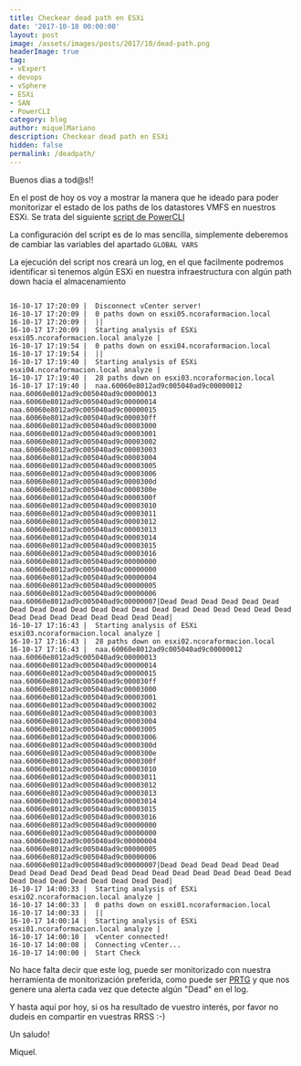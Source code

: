 ```yaml
---
title: Checkear dead path en ESXi
date: '2017-10-18 00:00:00'
layout: post
image: /assets/images/posts/2017/10/dead-path.png
headerImage: true
tag:
- vExpert
- devops
- vSphere
- ESXi
- SAN
- PowerCLI
category: blog
author: miquelMariano
description: Checkear dead path en ESXi
hidden: false
permalink: /deadpath/
---
```


Buenos dias a tod@s!!

En el post de hoy os voy a mostrar la manera que he ideado para poder monitorizar el estado de los paths de los datastores VMFS en nuestros ESXi. Se trata del siguiente [script de PowerCLI](https://github.com/miquelMariano/esxi-dead-lun-path)

La configuración del script es de lo mas sencilla, simplemente deberemos de cambiar las variables del apartado `GLOBAL VARS`

La ejecución del script nos creará un log, en el que facilmente podremos identificar si tenemos algún ESXi en nuestra infraestructura con algún path down hacia el almacenamiento

```

16-10-17 17:20:09 |  Disconnect vCenter server!
16-10-17 17:20:09 |  0 paths down on esxi05.ncoraformacion.local
16-10-17 17:20:09 |  ||
16-10-17 17:20:09 |  Starting analysis of ESXi esxi05.ncoraformacion.local analyze | 
16-10-17 17:19:54 |  0 paths down on esxi04.ncoraformacion.local
16-10-17 17:19:54 |  ||
16-10-17 17:19:40 |  Starting analysis of ESXi esxi04.ncoraformacion.local analyze | 
16-10-17 17:19:40 |  28 paths down on esxi03.ncoraformacion.local
16-10-17 17:19:40 |  naa.60060e8012ad9c005040ad9c00000012 naa.60060e8012ad9c005040ad9c00000013 naa.60060e8012ad9c005040ad9c00000014 naa.60060e8012ad9c005040ad9c00000015 naa.60060e8012ad9c005040ad9c000030ff naa.60060e8012ad9c005040ad9c00003000 naa.60060e8012ad9c005040ad9c00003001 naa.60060e8012ad9c005040ad9c00003002 naa.60060e8012ad9c005040ad9c00003003 naa.60060e8012ad9c005040ad9c00003004 naa.60060e8012ad9c005040ad9c00003005 naa.60060e8012ad9c005040ad9c00003006 naa.60060e8012ad9c005040ad9c0000300d naa.60060e8012ad9c005040ad9c0000300e naa.60060e8012ad9c005040ad9c0000300f naa.60060e8012ad9c005040ad9c00003010 naa.60060e8012ad9c005040ad9c00003011 naa.60060e8012ad9c005040ad9c00003012 naa.60060e8012ad9c005040ad9c00003013 naa.60060e8012ad9c005040ad9c00003014 naa.60060e8012ad9c005040ad9c00003015 naa.60060e8012ad9c005040ad9c00003016 naa.60060e8012ad9c005040ad9c00000000 naa.60060e8012ad9c005040ad9c00000000 naa.60060e8012ad9c005040ad9c00000004 naa.60060e8012ad9c005040ad9c00000005 naa.60060e8012ad9c005040ad9c00000006 naa.60060e8012ad9c005040ad9c00000007|Dead Dead Dead Dead Dead Dead Dead Dead Dead Dead Dead Dead Dead Dead Dead Dead Dead Dead Dead Dead Dead Dead Dead Dead Dead Dead Dead Dead|
16-10-17 17:16:43 |  Starting analysis of ESXi esxi03.ncoraformacion.local analyze | 
16-10-17 17:16:43 |  28 paths down on esxi02.ncoraformacion.local
16-10-17 17:16:43 |  naa.60060e8012ad9c005040ad9c00000012 naa.60060e8012ad9c005040ad9c00000013 naa.60060e8012ad9c005040ad9c00000014 naa.60060e8012ad9c005040ad9c00000015 naa.60060e8012ad9c005040ad9c000030ff naa.60060e8012ad9c005040ad9c00003000 naa.60060e8012ad9c005040ad9c00003001 naa.60060e8012ad9c005040ad9c00003002 naa.60060e8012ad9c005040ad9c00003003 naa.60060e8012ad9c005040ad9c00003004 naa.60060e8012ad9c005040ad9c00003005 naa.60060e8012ad9c005040ad9c00003006 naa.60060e8012ad9c005040ad9c0000300d naa.60060e8012ad9c005040ad9c0000300e naa.60060e8012ad9c005040ad9c0000300f naa.60060e8012ad9c005040ad9c00003010 naa.60060e8012ad9c005040ad9c00003011 naa.60060e8012ad9c005040ad9c00003012 naa.60060e8012ad9c005040ad9c00003013 naa.60060e8012ad9c005040ad9c00003014 naa.60060e8012ad9c005040ad9c00003015 naa.60060e8012ad9c005040ad9c00003016 naa.60060e8012ad9c005040ad9c00000000 naa.60060e8012ad9c005040ad9c00000000 naa.60060e8012ad9c005040ad9c00000004 naa.60060e8012ad9c005040ad9c00000005 naa.60060e8012ad9c005040ad9c00000006 naa.60060e8012ad9c005040ad9c00000007|Dead Dead Dead Dead Dead Dead Dead Dead Dead Dead Dead Dead Dead Dead Dead Dead Dead Dead Dead Dead Dead Dead Dead Dead Dead Dead Dead Dead|
16-10-17 14:00:33 |  Starting analysis of ESXi esxi02.ncoraformacion.local analyze | 
16-10-17 14:00:33 |  0 paths down on esxi01.ncoraformacion.local
16-10-17 14:00:33 |  ||
16-10-17 14:00:14 |  Starting analysis of ESXi esxi01.ncoraformacion.local analyze | 
16-10-17 14:00:10 |  vCenter connected!
16-10-17 14:00:08 |  Connecting vCenter...
16-10-17 14:00:00 |  Start Check
```

No hace falta decir que este log, puede ser monitorizado con nuestra herramienta de monitorización preferida, como puede ser [PRTG](https://www.es.paessler.com/prtg) y que nos genere una alerta cada vez que detecte algún "Dead" en el log.

Y hasta aquí por hoy, si os ha resultado de vuestro interés, por favor no dudeis en compartir en vuestras RRSS :-)

Un saludo!



Miquel.